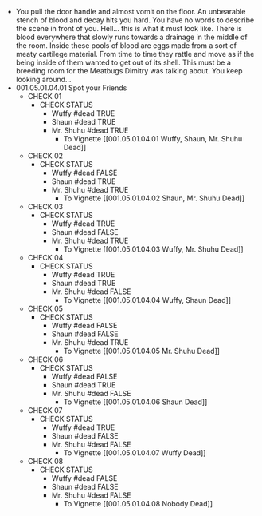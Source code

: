- You pull the door handle and almost vomit on the floor. An unbearable stench of blood and decay hits you hard. You have no words to describe the scene in front of you. Hell... this is what it must look like. There is blood everywhere that slowly runs towards a drainage in the middle of the room. Inside these pools of blood are eggs made from a sort of meaty cartilege material. From time to time they rattle and move as if the being inside of them wanted to get out of its shell. This must be a breeding room for the Meatbugs Dimitry was talking about. You keep looking around...
- 001.05.01.04.01 Spot your Friends
	- CHECK 01
		- CHECK STATUS
			- Wuffy #dead TRUE
			- Shaun #dead TRUE
			- Mr. Shuhu #dead TRUE
				- To Vignette [[001.05.01.04.01 Wuffy, Shaun, Mr. Shuhu Dead]]
	- CHECK 02
		- CHECK STATUS
			- Wuffy #dead FALSE
			- Shaun #dead TRUE
			- Mr. Shuhu #dead TRUE
				- To Vignette [[001.05.01.04.02 Shaun, Mr. Shuhu Dead]]
	- CHECK 03
		- CHECK STATUS
			- Wuffy #dead TRUE
			- Shaun #dead FALSE
			- Mr. Shuhu #dead TRUE
				- To Vignette [[001.05.01.04.03 Wuffy, Mr. Shuhu Dead]]
	- CHECK 04
		- CHECK STATUS
			- Wuffy #dead TRUE
			- Shaun #dead TRUE
			- Mr. Shuhu #dead FALSE
				- To Vignette [[001.05.01.04.04 Wuffy, Shaun Dead]]
	- CHECK 05
		- CHECK STATUS
			- Wuffy #dead FALSE
			- Shaun #dead FALSE
			- Mr. Shuhu #dead TRUE
				- To Vignette [[001.05.01.04.05 Mr. Shuhu Dead]]
	- CHECK 06
		- CHECK STATUS
			- Wuffy #dead FALSE
			- Shaun #dead TRUE
			- Mr. Shuhu #dead FALSE
				- To Vignette [[001.05.01.04.06 Shaun Dead]]
	- CHECK 07
		- CHECK STATUS
			- Wuffy #dead TRUE
			- Shaun #dead FALSE
			- Mr. Shuhu #dead FALSE
				- To Vignette [[001.05.01.04.07 Wuffy Dead]]
	- CHECK 08
		- CHECK STATUS
			- Wuffy #dead FALSE
			- Shaun #dead FALSE
			- Mr. Shuhu #dead FALSE
				- To Vignette [[001.05.01.04.08 Nobody Dead]]